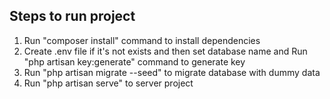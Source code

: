 Steps to run project
-------------------
1) Run "composer install" command to install dependencies
2) Create .env file if it's not exists and then set database name and Run "php artisan key:generate" command to generate key
3) Run "php artisan migrate --seed" to migrate database with dummy data
4) Run "php artisan serve" to server project